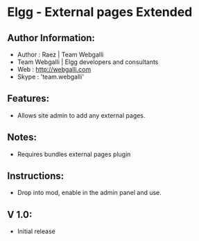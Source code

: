 Elgg - External pages Extended
========================

## Author Information:
 *	Author : Raez | Team Webgalli
 *	Team Webgalli | Elgg developers and consultants
 *	Web	: http://webgalli.com
 *	Skype : 'team.webgalli'

## Features:
 * Allows site admin to add any external pages.
 
## Notes:
* Requires bundles external pages plugin
 
## Instructions:
 * Drop into mod, enable in the admin panel and use. 
 
## V 1.0:
 * Initial release
